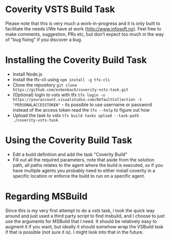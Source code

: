 # Coverity VSTS Build Task

Please note that this is very much a work-in-progress and it is only built to facilitate the needs I/We have at work (http://www.infosoft.no).
Feel free to make comments, suggestion, PRs etc, but don't expect too much in the way of "bug fixing" if you discover a bug.


# Installing the Coverity Build Task
* Install Node.js
* Install the tfx-cli using `npm install -g tfx-cli`
* Clone the repository `git clone https://github.com/esbenbach/coverity-vsts-task.git`
* (Optional) login to vsts with tfx `tfx login -u https://youraccount.visualstudio.com/DefaultCollection -t "PERSONALACCESSTOKEN"` - its possible to use username or password instead of the access token read the `tfx --help` to figure out how
* Upload the task to vsts `tfx build tasks upload --task-path ./coverity-vsts-task`

# Using the Coverity Build Task
* Edit a build definition and add the task "Coverity Build"
* Fill out all the required parameters, note that aside from the solution path, all paths relates to the agent where the build is executed, so if you have multiple agents you probably need to either install coverity in a specific location or enforce the build to run on a specific agent.

# Regarding MSBuild
Since this is my very first attempt to do a vsts task, i took the quick way around and just used a third party script to find msbuild, and I choose to just use the arguments for MSBuild that I need.
It should be relatively easy to augment it if you want, but ideally it should somehow wrap the VSBuild task if that is possible (not sure it is). I might look into that in the future.
